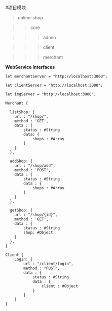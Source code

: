 #项目模块

>online-shop

>>core

>>>admin

>>>client

>>>merchant

**WebService interfaces**

    let merchantServer = "http://localhost:3000";
    
    let clientServer = "http://localhost:3000";
    
    let imgServer = "http://localhost:3000";
    
    Merchant {
      
      listShop: {
        url : "/shop/",
        method : 'GET',
        data : {
            status : #String
            data: {
                shops : #Array
            }
        }
      },

      addShop: {
        url : "/shop/add",
        method : 'POST',
        data : {
            status : #String
            data : {
                shops : #Array
            }
        }
      },
      
      getShop: {
        url : "/shop/{id}",
        method : 'GET',
        data : {
            status : #String
            shop: #Object
        }
      },
    }
    
    Client {
        Login: {
            url : "/client/login",
            method : "POST",
            data : {
                status : #String
                data : {
                    client : #Object
                }
            }
        }
    }
